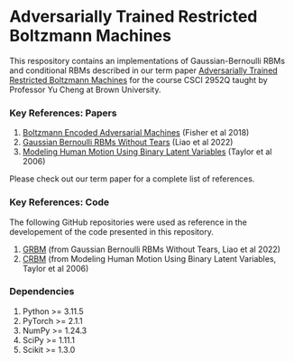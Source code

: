 # Adversarially Trained Restricted Boltzmann Machines
This respository contains an implementations of Gaussian-Bernoulli RBMs and conditional RBMs described in our term paper 
[Adversarially Trained Restricted Boltzmann Machines](https://drive.google.com/file/d/1E3neLycZpeZHpIjeLM041KUa8acW1DBr/view?usp=sharing) for the course CSCI 2952Q taught by Professor Yu Cheng at Brown University. 

### Key References: Papers
1. [Boltzmann Encoded Adversarial Machines](https://arxiv.org/abs/1804.08682) (Fisher et al 2018)
2. [Gaussian Bernoulli RBMs Without Tears](https://arxiv.org/abs/2210.10318) (Liao et al 2022)
3. [Modeling Human Motion Using Binary Latent Variables](https://proceedings.neurips.cc/paper_files/paper/2006/file/1091660f3dff84fd648efe31391c5524-Paper.pdf) (Taylor et al 2006)

Please check out our term paper for a complete list of references. 

### Key References: Code
The following GitHub repositories were used as reference in the developement of the code presented in this repository. 
1. [GRBM](https://github.com/DSL-Lab/GRBM) (from Gaussian Bernoulli RBMs Without Tears, Liao et al 2022)
2. [CRBM](https://gist.github.com/gwtaylor/2505670) (from Modeling Human Motion Using Binary Latent Variables, Taylor et al 2006)

### Dependencies
1. Python >= 3.11.5
2. PyTorch >= 2.1.1
3. NumPy >= 1.24.3
4. SciPy >= 1.11.1
5. Scikit >= 1.3.0

